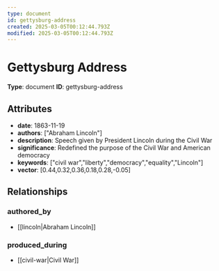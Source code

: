 ```yaml
---
type: document
id: gettysburg-address
created: 2025-03-05T00:12:44.793Z
modified: 2025-03-05T00:12:44.793Z
---
```


# Gettysburg Address

**Type**: document
**ID**: gettysburg-address

## Attributes

- **date**: 1863-11-19
- **authors**: ["Abraham Lincoln"]
- **description**: Speech given by President Lincoln during the Civil War
- **significance**: Redefined the purpose of the Civil War and American democracy
- **keywords**: ["civil war","liberty","democracy","equality","Lincoln"]
- **vector**: [0.44,0.32,0.36,0.18,0.28,-0.05]

## Relationships

### authored_by

- [[lincoln|Abraham Lincoln]]

### produced_during

- [[civil-war|Civil War]]

